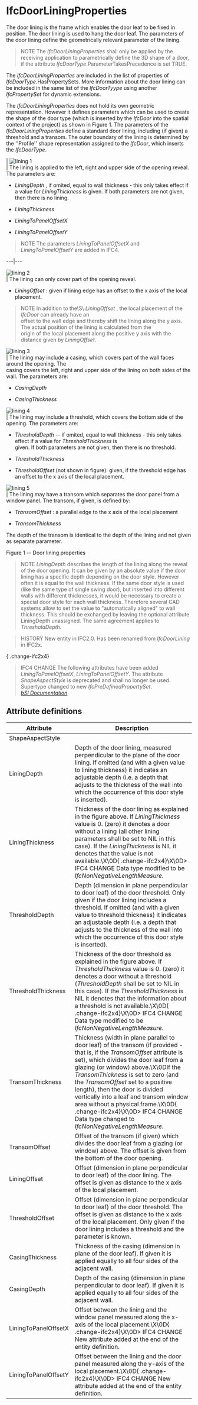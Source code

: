 IfcDoorLiningProperties
=======================
The door lining is the frame which enables the door leaf to be fixed in
position. The door lining is used to hang the door leaf. The parameters of the
door lining define the geometrically relevant parameter of the lining.  
  
> NOTE  The _IfcDoorLiningProperties_ shall only be applied by the receiving
> application to parametrically define the 3D shape of a door, if the
> attribute _IfcDoorType_.ParameterTakesPrecedence is set TRUE.  
  
The _IfcDoorLiningProperties_ are included in the list of properties of
_IfcDoorType_.HasPropertySets. More information about the door lining can be
included in the same list of the _IfcDoorTyype_ using another _IfcPropertySet_
for dynamic extensions.  
  
The _IfcDoorLiningProperties_ does not hold its own geometric representation.
However it defines parameters which can be used to create the shape of the
door type (which is inserted by the _IfcDoor_ into the spatial context of the
project) as shown in Figure 1. The parameters of the _IfcDoorLiningProperties_
define a standard door lining, including (if given) a threshold and a transom.
The outer boundary of the lining is determined by the ''Profile'' shape
representation assigned to the _IfcDoor_, which inserts the _IfcDoorType_.  
  
  
  
  
  
  
  
  
| ![lining 1](../figures/ifcdoorliningproperties-fig01.png)  
| The lining is applied to the left, right and upper side of the opening
reveal. The parameters are:  

  

  * _LiningDepth_ , if omited, equal to wall thickness - this only takes effect if a value for _LiningThickness_ is given. If both parameters are not given, then there is no lining.
  

  * _LiningThickness_
  

  * _LiningToPanelOffsetX_
  

  * _LiningToPanelOffsetY_
  

  

> NOTE  The parameters _LiningToPanelOffsetX_ and _LiningToPanelOffsetY_ are
> added in IFC4.

  
  
  
---|---  
  
  
![lining 2](../figures/ifcdoorliningproperties-fig02.png)  
| The lining can only cover part of the opening reveal.  

  

  * _LiningOffset_ : given if lining edge has an offset to the x axis of the local placement.
  

  

> NOTE  In addition to the\S\ _LiningOffset_ , the local placement of the
> _IfcDoor_ can already have an  
>  offset to the wall edge and thereby shift the lining along the y axis. The
> actual position of the lining is calculated from the  
>  origin of the local placement along the positive y axis with the distance
> given by _LiningOffset_.

  
  
  
  
  
![lining 3](../figures/ifcdoorliningproperties-fig03.png)  
| The lining may include a casing, which covers part of the wall faces around
the opening. The  
casing covers the left, right and upper side of the lining on both sides of
the wall. The parameters are:  

  

  * _CasingDepth_
  

  * _CasingThickness_
  

  
  
  
  
  
![lining 4](../figures/ifcdoorliningproperties-fig04.png)  
| The lining may include a threshold, which covers the bottom side of the
opening. The parameters are:  

  

  * _ThresholdDepth_ -- if omited, equal to wall thickness - this only takes effect if a value for _ThresholdThickness_ is  
given. If both parameters are not given, then there is no threshold.

  

  * _ThresholdThickness_
  

  * _ThresholdOffset_ (not shown in figure): given, if the threshold edge has an offset to the x axis of the local placement.
  

  
  
  
  
  
![lining 5](../figures/ifcdoorliningproperties-fig05.png)  
| The lining may have a transom which separates the door panel from a window
panel. The transom, if given, is defined by:  

  

  * _TransomOffset_ : a parallel edge to the x axis of the local placement
  

  * _TransomThickness_
  

  

The depth of the transom is identical to the depth of the lining and not given
as separate parameter.

  
  
  
  
  
  
  
  
  

Figure 1 -- Door lining properties

  
  
  
  
  
> NOTE  _LiningDepth_ describes the length of the lining along the reveal of
> the door opening. It can be given by an absolute value if the door lining
> has a specific depth depending on the door style. However often it is equal
> to the wall thickness. If the same door style is used (like the same type of
> single swing door), but inserted into different walls with different
> thicknesses, it would be necessary to create a special door style for each
> wall thickness. Therefore several CAD systems allow to set the value to
> "automatically aligned" to wall thickness. This should be exchanged by
> leaving the optional attribute LiningDepth unassigned. The same agreement
> applies to _ThresholdDepth_.  
  
> HISTORY  New entity in IFC2.0. Has been renamed from _IfcDoorLining_ in
> IFC2x.  
  
{ .change-ifc2x4}  
> IFC4 CHANGE  The following attributes have been added
> _LiningToPanelOffsetX_, _LiningToPanelOffsetY_. The attribute
> _ShapeAspectStyle_ is deprecated and shall no longer be used. Supertype
> changed to new _IfcPreDefinedPropertySet_.  
[ _bSI
Documentation_](https://standards.buildingsmart.org/IFC/DEV/IFC4_2/FINAL/HTML/schema/ifcarchitecturedomain/lexical/ifcdoorliningproperties.htm)


Attribute definitions
---------------------
| Attribute            | Description                                                                                                                                                                                                                                                                                                                                                                                                                                                                                     |
|----------------------|-------------------------------------------------------------------------------------------------------------------------------------------------------------------------------------------------------------------------------------------------------------------------------------------------------------------------------------------------------------------------------------------------------------------------------------------------------------------------------------------------|
| ShapeAspectStyle     |                                                                                                                                                                                                                                                                                                                                                                                                                                                                                                 |
| LiningDepth          | Depth of the door lining, measured perpendicular to the plane of the door lining. If omitted (and with a given value to lining thickness) it indicates an adjustable depth (i.e. a depth that adjusts to the thickness of the wall into which the occurrence of this door style is inserted).                                                                                                                                                                                                   |
| LiningThickness      | Thickness of the door lining as explained in the figure above. If _LiningThickness_ value is 0. (zero) it denotes a door without a lining (all other lining parameters shall be set to NIL in this case). If the _LiningThickness_ is NIL it denotes that the value is not available.\X\0D{ .change-ifc2x4}\X\0D> IFC4 CHANGE  Data type modified to be _IfcNonNegativeLengthMeasure_.                                                                                                          |
| ThresholdDepth       | Depth (dimension in plane perpendicular to door leaf) of the door threshold. Only given if the door lining includes a threshold. If omitted (and with a given value to threshold thickness) it indicates an adjustable depth (i.e. a depth that adjusts to the thickness of the wall into which the occurrence of this door style is inserted).                                                                                                                                                 |
| ThresholdThickness   | Thickness of the door threshold as explained in the figure above. If _ThresholdThickness_ value is 0. (zero) it denotes a door without a threshold (_ThresholdDepth_ shall be set to NIL in this case). If the _ThresholdThickness_ is NIL it denotes that the information about a threshold is not available.\X\0D{ .change-ifc2x4}\X\0D> IFC4 CHANGE  Data type modified to be _IfcNonNegativeLengthMeasure_.                                                                                 |
| TransomThickness     | Thickness (width in plane parallel to door leaf) of the transom (if provided - that is, if the _TransomOffset_ attribute is set), which divides the door leaf from a glazing (or window) above.\X\0DIf the _TransomThickness_ is set to zero (and the _TransomOffset_ set to a positive length), then the door is divided vertically into a leaf and transom window area without a physical frame.\X\0D{ .change-ifc2x4}\X\0D> IFC4 CHANGE  Data type changed to _IfcNonNegativeLengthMeasure_. |
| TransomOffset        | Offset of the transom (if given) which divides the door leaf from a glazing (or window) above. The offset is given from the bottom of the door opening.                                                                                                                                                                                                                                                                                                                                         |
| LiningOffset         | Offset (dimension in plane perpendicular to door leaf) of the door lining. The offset is given as distance to the x axis of the local placement.                                                                                                                                                                                                                                                                                                                                                |
| ThresholdOffset      | Offset (dimension in plane perpendicular to door leaf) of the door threshold. The offset is given as distance to the x axis of the local placement. Only given if the door lining includes a threshold and the parameter is known.                                                                                                                                                                                                                                                              |
| CasingThickness      | Thickness of the casing (dimension in plane of the door leaf). If given it is applied equally to all four sides of the adjacent wall.                                                                                                                                                                                                                                                                                                                                                           |
| CasingDepth          | Depth of the casing (dimension in plane perpendicular to door leaf). If given it is applied equally to all four sides of the adjacent wall.                                                                                                                                                                                                                                                                                                                                                     |
| LiningToPanelOffsetX | Offset between the lining and the window panel measured along the x-axis of the local placement.\X\0D{ .change-ifc2x4}\X\0D> IFC4 CHANGE  New attribute added at the end of the entity definition.                                                                                                                                                                                                                                                                                              |
| LiningToPanelOffsetY | Offset between the lining and the door panel measured along the y-axis of the local placement.\X\0D{ .change-ifc2x4}\X\0D> IFC4 CHANGE  New attribute added at the end of the entity definition.                                                                                                                                                                                                                                                                                                |


